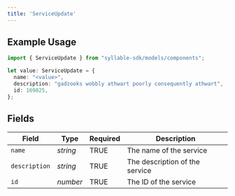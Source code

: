 ```yaml
---
title: 'ServiceUpdate'
---
```


## Example Usage

```typescript
import { ServiceUpdate } from "syllable-sdk/models/components";

let value: ServiceUpdate = {
  name: "<value>",
  description: "gadzooks wobbly athwart poorly consequently athwart",
  id: 169025,
};
```

## Fields

| Field                          | Type                           | Required                       | Description                    |
| ------------------------------ | ------------------------------ | ------------------------------ | ------------------------------ |
| `name`                         | *string*                       | TRUE             | The name of the service        |
| `description`                  | *string*                       | TRUE             | The description of the service |
| `id`                           | *number*                       | TRUE             | The ID of the service          |